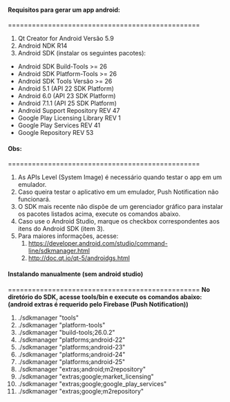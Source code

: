 #### Requisitos para gerar um app android:
================================================
1. Qt Creator for Android Versão 5.9
2. Android NDK R14
3. Android SDK (instalar os seguintes pacotes):
* Android SDK Build-Tools >= 26
* Android SDK Platform-Tools >= 26
* Android SDK Tools Versão >= 26
* Android 5.1 (API 22 SDK Platform)
* Android 6.0 (API 23 SDK Platform)
* Android 7.1.1 (API 25 SDK Platform)
* Android Support Repository REV 47
* Google Play Licensing Library REV 1
* Google Play Services REV 41
* Google Repository REV 53


#### Obs:
================================================
1. As APIs Level (System Image) é necessário quando testar o app em um emulador.
2. Caso queira testar o aplicativo em um emulador, Push Notification não funcionará.
3. O SDK mais recente não dispõe de um gerenciador gráfico para instalar os pacotes listados acima, execute os comandos abaixo.
4. Caso use o Android Studio, marque os checkbox correspondentes aos itens do Android SDK (item 3).
5. Para maiores informações, acesse:
    1. https://developer.android.com/studio/command-line/sdkmanager.html
    2. http://doc.qt.io/qt-5/androidgs.html


#### Instalando manualmente (sem android studio)
================================================
**No diretório do SDK, acesse tools/bin e execute os comandos abaixo: (android extras é requerido pelo Firebase (Push Notification))**
1.  ./sdkmanager "tools"
2.  ./sdkmanager "platform-tools"
3.  ./sdkmanager "build-tools;26.0.2"
4.  ./sdkmanager "platforms;android-22"
5.  ./sdkmanager "platforms;android-23"
6.  ./sdkmanager "platforms;android-24"
7.  ./sdkmanager "platforms;android-25"
8.  ./sdkmanager "extras;android;m2repository"
9.  ./sdkmanager "extras;google;market_licensing"
10. ./sdkmanager "extras;google;google_play_services"
11. ./sdkmanager "extras;google;m2repository"
